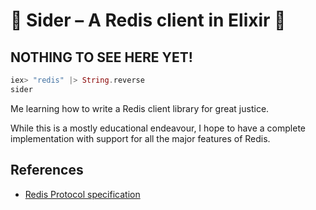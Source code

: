 # :metal: Sider – A Redis client in Elixir :metal:

## NOTHING TO SEE HERE YET!

```elixir
iex> "redis" |> String.reverse
sider
```

Me learning how to write a Redis client library for great justice.

While this is a mostly educational endeavour, I hope to have a complete implementation with support for all the major features of Redis.


## References

* [Redis Protocol specification](http://redis.io/topics/protocol)

